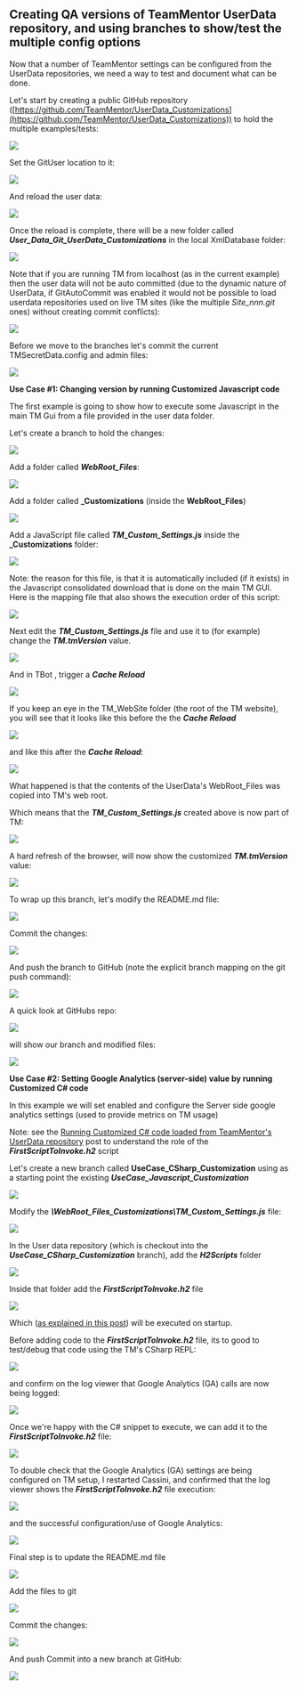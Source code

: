 ## Creating QA versions of TeamMentor UserData repository, and using branches to show/test the multiple config options

Now that a number of TeamMentor settings can be configured from the UserData repositories, we need a way to test and document what can be done.

Let's start by creating  a public GitHub repository ([https://github.com/TeamMentor/UserData_Customizations](https://github.com/TeamMentor/UserData_Customizations)) to hold the multiple examples/tests:  

![](images/creating-qa-1.png)

Set the GitUser location to it:

![](images/creating-qa-2.png)

And reload the user data:

![](images/creating-qa-3.png)

Once the reload is complete, there will be a new folder called **_User_Data_Git_UserData_Customizations_** in the local XmlDatabase folder:  

![](images/creating-qa-4.png)

Note that if you are running TM from localhost (as in the current example) then the user data will not be auto committed (due to the dynamic nature of UserData, if GitAutoCommit was enabled it would not be possible to load userdata repositories used on live TM sites (like the multiple _Site_nnn.git_ ones) without creating commit conflicts):

![](images/creating-qa-5.png)

Before we move to the branches let's commit the current TMSecretData.config and admin files:

![](images/creating-qa-6.png)

**Use Case #1: Changing version by running Customized Javascript code**

The first example is going to show how to execute some Javascript in the main TM Gui from a file provided in the user data folder.

Let's create a branch to hold the changes:

![](images/creating-qa-7.png)

Add a folder called **_WebRoot_Files_**:

![](images/creating-qa-8.png)

Add a folder called **_Customizations** (inside the **WebRoot_Files**)

![](images/creating-qa-9.png)

Add a JavaScript file called **_TM_Custom_Settings.js_** inside the **_Customizations** folder:

![](images/creating-qa-10.png)

Note: the reason for this file, is that it is automatically included (if it exists) in the Javascript consolidated download that is done on the main TM GUI. Here is the mapping file that also shows the execution order of this script:

![](images/creating-qa-11.png)

Next edit the **_TM_Custom_Settings.js_** file and use it to (for example) change the **_TM.tmVersion_** value.

![](images/creating-qa-12.png)

And in TBot , trigger a **_Cache Reload_**  

![](images/image_thumb_25255B50_25255D.png)

If you keep an eye in the TM_WebSite folder (the root of the TM website), you will see that it looks like this before the the **_Cache Reload_**  

![](images/creating-qa-13.png)

and like this after the **_Cache Reload_**:

![](images/creating-qa-14.png)

What happened is that the contents of the UserData's WebRoot_Files was copied into TM's web root.

Which means that the **_TM_Custom_Settings.js_** created above is now part of TM:

![](images/creating-qa-15.png)

A hard refresh of the browser, will now show the customized **_TM.tmVersion_** value:

![](images/creating-qa-16.png)

To wrap up this branch, let's modify the README.md file:

![](images/creating-qa-17.png)

Commit the changes:

 ![](images/creating-qa-18.png)

And push the branch to GitHub (note the explicit branch mapping on the git push command):

![](images/creating-qa-19.png)

A quick look at GitHubs repo:

![](images/creating-qa-20.png)

will show our branch and modified files:

![](images/image_thumb_25255B56_25255D1.png)

**Use Case #2: Setting Google Analytics (server-side) value by running Customized C# code**  

In this example we will set enabled and configure the Server side google analytics settings (used to provide metrics on TM usage)

Note: see the [Running Customized C# code loaded from TeamMentor's UserData repository](http://blog.diniscruz.com/2013/04/running-customized-c-code-loaded-from.html) post to understand the role of the **_FirstScriptToInvoke.h2_** script

Let's create a new branch called **UseCase_CSharp_Customization** using as a starting point the existing **_UseCase_Javascript_Customization_**  

![](images/creating-qa-21.png)

Modify the **_\WebRoot_Files\_Customizations\TM_Custom_Settings.js_** file:

![](images/creating-qa-22.png)

In the User data repository (which is checkout into the **_UseCase_CSharp_Customization_** branch), add the **_H2Scripts_** folder

![](images/creating-qa-23.png)

Inside that folder add the **_FirstScriptToInvoke.h2_** file

![](images/creating-qa-24.png)

Which ([as explained in this post](http://blog.diniscruz.com/2013/04/running-customized-c-code-loaded-from.html)) will be executed on startup.

Before adding code to the **_FirstScriptToInvoke.h2_** file, its to good to test/debug that code using the TM's CSharp REPL:

![](images/creating-qa-25.png)

and confirm on the log viewer that Google Analytics (GA) calls are now being logged:

![](images/creating-qa-26.png)

Once we're happy with the C# snippet to execute, we can add it to the **_FirstScriptToInvoke.h2_** file:

![](images/creating-qa-27.png)

To double check that the Google Analytics (GA) settings are being configured on TM setup, I restarted Cassini, and confirmed that the log viewer shows the **_FirstScriptToInvoke.h2_** file execution:

![](images/creating-qa-28.png)

and the successful configuration/use of Google Analytics:

![](images/creating-qa-29.png)

Final step is to update the README.md file

![](images/creating-qa-30.png)

Add the files to git

![](images/creating-qa-31.png)

Commit the changes:

![](images/creating-qa-32.png)

And push Commit into a new branch at GitHub:

![](images/creating-qa-33.png)
